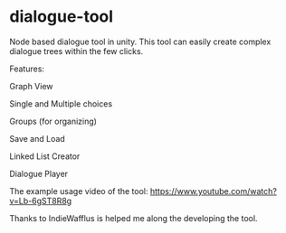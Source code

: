 # dialogue-tool
Node based dialogue tool in unity.
This tool can easily create complex dialogue trees within the few clicks. 

Features:

Graph View

Single and Multiple choices

Groups (for organizing)

Save and Load

Linked List Creator

Dialogue Player

The example usage video of the tool:
https://www.youtube.com/watch?v=Lb-6gST8R8g

Thanks to IndieWafflus is helped me along the developing the tool.
